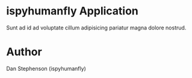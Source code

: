 # ispyhumanfly Application
Sunt ad id ad voluptate cillum adipisicing pariatur magna dolore nostrud.
# Author
Dan Stephenson (ispyhumanfly)